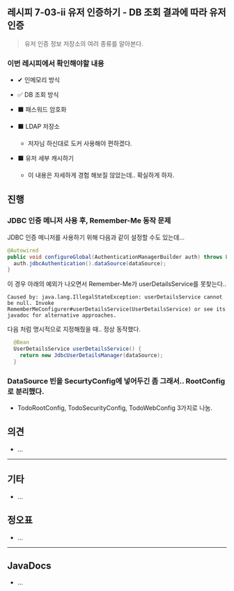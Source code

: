## 레시피 7-03-ii 유저 인증하기 - DB 조회 결과에 따라 유저 인증

> 유저 인증 정보 저장소의 여려 종류를 알아본다.
>

### 이번 레시피에서 확인해야할  내용

* ✔ 인메모리 방식 

* ✅ DB 조회 방식 

* ⬛ 패스워드 암호화 

* ⬛ LDAP 저장소 
  * 저자님 하신대로 도커 사용해야 편하겠다.

* ⬛ 유저 세부 캐시하기 
  * 이 내용은 자세하게 경험 해보질 않았는데.. 확실하게 하자.
    

## 진행

### JDBC 인증 메니저 사용 후, Remember-Me 동작 문제

JDBC 인증 메니저를 사용하기 위해 다음과 같이 설정할 수도 있는데...

```java
@Autowired
public void configureGlobal(AuthenticationManagerBuilder auth) throws Exception {
  auth.jdbcAuthentication().dataSource(dataSource);
}
```

이 경우 아래의 예외가 나오면서 Remember-Me가 userDetailsService를 못찾는다.. 

```
Caused by: java.lang.IllegalStateException: userDetailsService cannot be null. Invoke RememberMeConfigurer#userDetailsService(UserDetailsService) or see its javadoc for alternative approaches.
```

다음 처럼 명시적으로 지정해줬을 때.. 정상 동작했다.

```java
  @Bean
  UserDetailsService userDetailsService() {
    return new JdbcUserDetailsManager(dataSource);
  }
```



### DataSource 빈을 SecurtyConfig에 넣어두긴 좀 그래서.. RootConfig로 분리했다.

* TodoRootConfig, TodoSecurityConfig, TodoWebConfig 3가지로 나눔.






## 의견

* ...



---

## 기타

* ...



## 정오표

* ...
  


---

## JavaDocs

* ...

